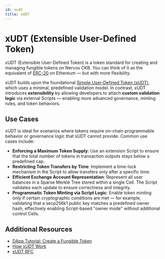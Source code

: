 ```yaml
---
id: xudt
title: xUDT
---
```


# xUDT (Extensible User-Defined Token)

xUDT (Extensible User-Defined Token) is a token standard for creating and managing fungible tokens on Nervos CKB. You can think of it as the equivalent of [ERC-20](https://ethereum.org/en/developers/docs/standards/tokens/erc-20/) on Ethereum — but with more flexibility.

xUDT builds upon the foundational [Simple User-Defined Token (sUDT)](https://github.com/nervosnetwork/rfcs/blob/master/rfcs/0025-simple-udt/0025-simple-udt.md), which uses a minimal, predefined validation model. In contrast, xUDT introduces **extensibility** by allowing developers to attach **custom validation logic** via external Scripts — enabling more advanced governance, minting rules, and token behaviors.

## Use Cases

xUDT is ideal for scenarios where tokens require on-chain programmable behavior or governance logic that sUDT cannot provide. Common use cases include:

- **Enforcing a Maximum Token Supply**: Use an extension Script to ensure that the total number of tokens in transaction outputs stays below a predefined cap.
- **Restricting Token Transfers by Time**: Implement a time-lock mechanism in the Script to allow transfers only after a specific time.
- **Efficient Exchange Account Representation**: Represent all user balances in a Sparse Merkle Tree stored within a single Cell. The Script validates each update to ensure correctness and integrity.
- **Programmatic Token Minting via Script Logic**: Enable token minting only if certain cryptographic conditions are met — for example, validating that a secp256k1 public key matches a predefined owner hash, effectively enabling Script-based "owner mode" without additional control Cells.

## Additional Resources

- [DApp Tutorial: Create a Fungible Token](/docs/dapp/create-token)
- [How xUDT Work](/docs/ecosystem-scripts/xudt#how-xudt-works)
- [xUDT RFC](https://github.com/nervosnetwork/rfcs/blob/master/rfcs/0052-extensible-udt/0052-extensible-udt.md)

